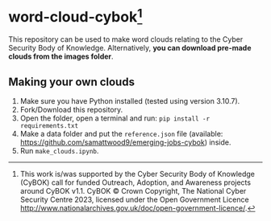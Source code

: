 # word-cloud-cybok[^1]

This repository can be used to make word clouds relating to the Cyber Security Body of Knowledge. Alternatively, **you can download pre-made clouds from the images folder**.

## Making your own clouds

1. Make sure you have Python installed (tested using version 3.10.7).
2. Fork/Download this repository.
3. Open the folder, open a terminal and run: `pip install -r requirements.txt`
4. Make a data folder and put the `reference.json` file (available: https://github.com/samattwood9/emerging-jobs-cybok) inside.
5. Run `make_clouds.ipynb`.

[^1]: This work is/was supported by the Cyber Security Body of Knowledge (CyBOK) call for funded Outreach, Adoption, and Awareness projects around CyBOK v1.1. CyBOK © Crown Copyright, The National Cyber Security Centre 2023, licensed under the Open Government Licence http://www.nationalarchives.gov.uk/doc/open-government-licence/.
